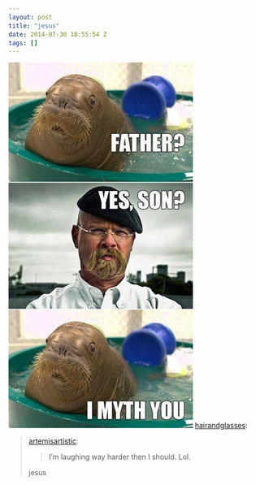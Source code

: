 ```yaml
---
layout: post
title: "jesus"
date: 2014-07-30 10:55:54 Z
tags: []
---
```

![](/media/2014/07/93299592224.jpg)
[hairandglasses](http://hairandglasses.tumblr.com/post/58262805974/artemisartistic-im-laughing-way-harder-then-i):

> [artemisartistic](http://artemisartistic.tumblr.com/post/56528873715/im-laughing-way-harder-then-i-should-lol):
> 
> > I’m laughing way harder then I should. Lol.
> 
> jesus
